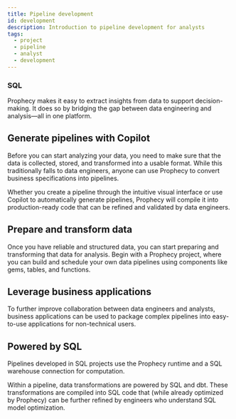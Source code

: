 ```yaml
---
title: Pipeline development
id: development
description: Introduction to pipeline development for analysts
tags:
  - project
  - pipeline
  - analyst
  - development
---
```


<h3><span class="badge">SQL</span></h3>

Prophecy makes it easy to extract insights from data to support decision-making. It does so by bridging the gap between data engineering and analysis—all in one platform.

## Generate pipelines with Copilot

Before you can start analyzing your data, you need to make sure that the data is collected, stored, and transformed into a usable format. While this traditionally falls to data engineers, anyone can use Prophecy to convert business specifications into pipelines.

Whether you create a pipeline through the intuitive visual interface or use Copilot to automatically generate pipelines, Prophecy will compile it into production-ready code that can be refined and validated by data engineers.

## Prepare and transform data

Once you have reliable and structured data, you can start preparing and transforming that data for analysis. Begin with a Prophecy project, where you can build and schedule your own data pipelines using components like gems, tables, and functions.

## Leverage business applications

To further improve collaboration between data engineers and analysts, business applications can be used to package complex pipelines into easy-to-use applications for non-technical users.

## Powered by SQL

Pipelines developed in SQL projects use the Prophecy runtime and a SQL warehouse connection for computation.

Within a pipeline, data transformations are powered by SQL and dbt. These transformations are compiled into SQL code that (while already optimized by Prophecy) can be further refined by engineers who understand SQL model optimization.
